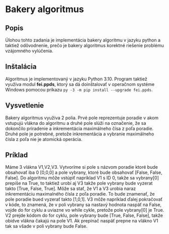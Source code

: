 # Bakery algoritmus

## Popis

Úlohou tohto zadania je implementácia bakery algoritmu v jazyku python a taktiež odôvodnenie, prečo je bakery
algoritmus korektné riešenie problému vzájomného vylúčenia.

## Inštalácia

Algoritmus je implementovaný v jazyku Python 3.10. Program taktiež využíva modul **fei.ppds**, ktorý sa dá doinštalovať
v operačnom systéme Windows pomocou príkazu ```py -3 -m pip install --upgrade fei.ppds```.

## Vysvetlenie 

Bakery algoritmus využíva 2 polia. Prvé pole reprezentuje poradie v akom vstupujú vlákna do algoritmu a druhé pole slúži 
na označenie, že sa dokončilo priradenie a inkrementácia maximálneho čísa z poľa poradie. Druhé pole je potrebné, pretože
inkrementácia a vybranie maximálneho čísla z poľa nie je atomická operácia.

## Príklad

Máme 3 vlákna V1,V2,V3. Vytvoríme si pole s názvom poradie ktoré bude obsahovať iba 0 [0,0,0] a pole vybrany, ktoré bude
obsahovať [False, False, False]. Do algoritmu môže vstúpiť napríklad V1 s ID 0, takže sa vybrany[0] prepíše na True, to 
taktiež urobí aj V3 takže pole vybrany bude vyzerat takto [True, False, True]. Môže sa stať, že V1 a V3 urobia naraz 
inkrementáciu maximalného čísla z poľa poradie. To bude znamenať, že pole poradie bued vyzerať takto [1,0,1]. V3 môže
napríklad ďalej pokračovať v kóde, to znamená, že v poli vybrany sa nastavý hodnota naspäť na False, vojde do for cyklu a 
uviazne vo while cykle, pretože pole vybrany[0] je True. V2 prejde kódom do for cyklu, pole vybrany bude [True, False, False], 
takže obidve vlákna čakajú na pole V1. Ak prepínač naspäť prepne na vlákno V1 tak sa všade v poli vybrany bude False.


